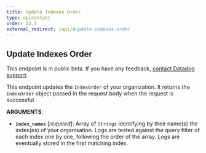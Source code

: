 ```yaml
---
title: Update Indexes Order
type: apicontent
order: 23.5
external_redirect: /api/#update-indexes-order
---
```


## Update Indexes Order

<div class="alert alert-warning">
This endpoint is in public beta. If you have any feedback, <a href="/help">contact Datadog support</a>.
</div>

This endpoint updates the `IndexOrder` of your organization. It returns the `IndexOrder` object passed in the request body when the request is successful.

**ARGUMENTS**:

* **`index_names`**  [*required*]: Array of `Strings` identifying by their name(s) the index(es) of your organisation. Logs are tested against the query filter of each index one by one, following the order of the array. Logs are eventually stored in the first matching index.
